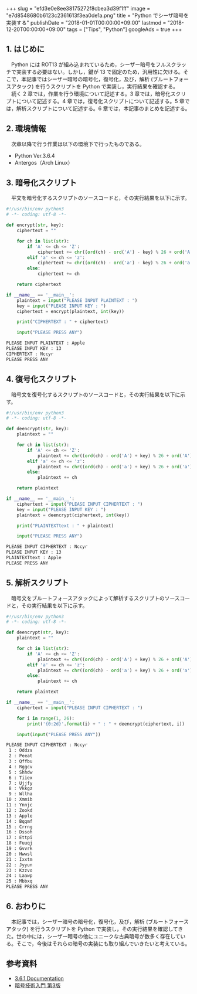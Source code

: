+++
slug = "efd3e0e8ee38175272f8cbea3d39f1ff"
image = "e7d8548680b6123c2361613f3ea0de1a.png"
title = "Python でシーザ暗号を実装する"
publishDate = "2018-01-01T00:00:00+09:00"
lastmod = "2018-12-20T00:00:00+09:00"
tags = ["Tips", "Python"]
googleAds = true
+++

## 1. はじめに
　Python には ROT13 が組み込まれているため，シーザー暗号をフルスクラッチで実装する必要はない。しかし，鍵が 13 で固定のため，汎用性に欠ける。そこで，本記事ではシーザー暗号の暗号化，復号化，及び，解析 (ブルートフォースアタック) を行うスクリプトを  Python で実装し，実行結果を確認する。  
　続く 2 章では，作業を行う環境について記述する。3 章では，暗号化スクリプトについて記述する。4 章では，復号化スクリプトについて記述する。5 章では，解析スクリプトについて記述する。6 章では，本記事のまとめを記述する。

## 2. 環境情報
　次章以降で行う作業は以下の環境下で行ったものである。

 * Python Ver.3.6.4
 * Antergos（Arch Linux）

## 3. 暗号化スクリプト
　平文を暗号化するスクリプトのソースコードと，その実行結果を以下に示す。

```python
#!/usr/bin/env python3
# -*- coding: utf-8 -*-

def encrypt(str, key):
    ciphertext = ""

    for ch in list(str):
        if 'A' <= ch <= 'Z':
            ciphertext += chr((ord(ch) - ord('A') - key) % 26 + ord('A'))
        elif 'a' <= ch <= 'z':
            ciphertext += chr((ord(ch) - ord('a') - key) % 26 + ord('a'))
        else:
            ciphertext += ch

    return ciphertext

if __name__ == '__main__':
    plaintext = input("PLEASE INPUT PLAINTEXT : ")
    key = input("PLEASE INPUT KEY : ")
    ciphertext = encrypt(plaintext, int(key))

    print("CIPHERTEXT : " + ciphertext)

    input("PLEASE PRESS ANY")
```

```bash
PLEASE INPUT PLAINTEXT : Apple
PLEASE INPUT KEY : 13
CIPHERTEXT : Nccyr
PLEASE PRESS ANY
```

## 4. 復号化スクリプト
　暗号文を復号化するスクリプトのソースコードと，その実行結果を以下に示す。

```python
#!/usr/bin/env python3
# -*- coding: utf-8 -*-

def deencrypt(str, key):
    plaintext = ""

    for ch in list(str):
        if 'A' <= ch <= 'Z':
            plaintext += chr((ord(ch) - ord('A') + key) % 26 + ord('A'))
        elif 'a' <= ch <= 'z':
            plaintext += chr((ord(ch) - ord('a') + key) % 26 + ord('a'))
        else:
            plaintext += ch

    return plaintext

if __name__ == '__main__':
    ciphertext = input("PLEASE INPUT CIPHERTEXT : ")
    key = input("PLEASE INPUT KEY : ")
    plaintext = deencrypt(ciphertext, int(key))

    print("PLAINTEXTtext : " + plaintext)

    input("PLEASE PRESS ANY")
```

```bash
PLEASE INPUT CIPHERTEXT : Nccyr
PLEASE INPUT KEY : 13
PLAINTEXTtext : Apple
PLEASE PRESS ANY
```

## 5. 解析スクリプト
　暗号文をブルートフォースアタックによって解析するスクリプトのソースコードと，その実行結果を以下に示す。

```python
#!/usr/bin/env python3
# -*- coding: utf-8 -*-

def deencrypt(str, key):
    plaintext = ""

    for ch in list(str):
        if 'A' <= ch <= 'Z':
            plaintext += chr((ord(ch) - ord('A') + key) % 26 + ord('A'))
        elif 'a' <= ch <= 'z':
            plaintext += chr((ord(ch) - ord('a') + key) % 26 + ord('a'))
        else:
            plaintext += ch

    return plaintext

if __name__ == '__main__':
    ciphertext = input("PLEASE INPUT CIPHERTEXT : ")

    for i in range(1, 26):
        print('{0:2d}'.format(i) + " : " + deencrypt(ciphertext, i))

    input(input("PLEASE PRESS ANY"))
```

```bash
PLEASE INPUT CIPHERTEXT : Nccyr
 1 : Oddzs
 2 : Peeat
 3 : Qffbu
 4 : Rggcv
 5 : Shhdw
 6 : Tiiex
 7 : Ujjfy
 8 : Vkkgz
 9 : Wllha
10 : Xmmib
11 : Ynnjc
12 : Zookd
13 : Apple
14 : Bqqmf
15 : Crrng
16 : Dssoh
17 : Ettpi
18 : Fuuqj
19 : Gvvrk
20 : Hwwsl
21 : Ixxtm
22 : Jyyun
23 : Kzzvo
24 : Laawp
25 : Mbbxq
PLEASE PRESS ANY
```

## 6. おわりに
　本記事では，シーザー暗号の暗号化，復号化，及び，解析 (ブルートフォースアタック) を行うスクリプトを Python で実装し，その実行結果を確認してきた。世の中には，シーザー暗号の他にユニークな古典暗号が数多く存在している。そこで，今後はそれらの暗号の実装にも取り組んでいきたいと考えている。

## 参考資料

 * [3.6.1 Documentation](https://docs.python.jp/3/)
 * [暗号技術入門 第3版](http://www.hyuki.com/cr/)
